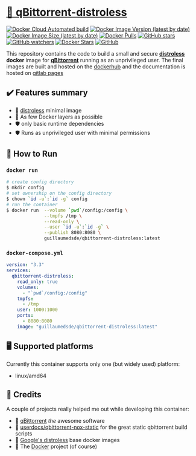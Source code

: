 # [🐋 qBittorrent-distroless](https://github.com/guillaumedsde/qbittorrent-distroless)

[![Docker Cloud Automated build](https://img.shields.io/docker/cloud/automated/guillaumedsde/qbittorrent-distroless)](https://hub.docker.com/r/guillaumedsde/qbittorrent-distroless/builds)
[![Docker Image Version (latest by date)](https://img.shields.io/docker/v/guillaumedsde/qbittorrent-distroless)](https://hub.docker.com/r/guillaumedsde/qbittorrent-distroless/tags)
[![Docker Image Size (latest by date)](https://img.shields.io/docker/image-size/guillaumedsde/qbittorrent-distroless)](https://hub.docker.com/r/guillaumedsde/qbittorrent-distroless)
[![Docker Pulls](https://img.shields.io/docker/pulls/guillaumedsde/qbittorrent-distroless)](https://hub.docker.com/r/guillaumedsde/qbittorrent-distroless)
[![GitHub stars](https://img.shields.io/github/stars/guillaumedsde/qbittorrent-distroless?label=Github%20stars)](https://github.com/guillaumedsde/qbittorrent-distroless)
[![GitHub watchers](https://img.shields.io/github/watchers/guillaumedsde/qbittorrent-distroless?label=Github%20Watchers)](https://github.com/guillaumedsde/qbittorrent-distroless)
[![Docker Stars](https://img.shields.io/docker/stars/guillaumedsde/qbittorrent-distroless)](https://hub.docker.com/r/guillaumedsde/qbittorrent-distroless)
[![GitHub](https://img.shields.io/github/license/guillaumedsde/qbittorrent-distroless)](https://github.com/guillaumedsde/qbittorrent-distroless/blob/master/LICENSE.md)

This repository contains the code to build a small and secure **[distroless](https://github.com/GoogleContainerTools/distroless)** **docker** image for **[qBittorrent](https://github.com/qBittorrent/qBittorrent)** running as an unprivileged user.
The final images are built and hosted on the [dockerhub](https://hub.docker.com/r/guillaumedsde/qbittorrent-distroless) and the documentation is hosted on [gitlab pages](https://guillaumedsde.gitlab.io/qbittorrent-distroless/)

## ✔️ Features summary

- 🥑 [distroless](https://github.com/GoogleContainerTools/distroless) minimal image
- 🤏 As few Docker layers as possible
- 🛡️ only basic runtime dependencies
- 🛡️ Runs as unprivileged user with minimal permissions

## 🏁 How to Run

### `docker run`

```bash
# create config directory
$ mkdir config
# set ownership on the config directory
$ chown `id -u`:`id -g` config
# run the container
$ docker run  --volume `pwd`/config:/config \
              --tmpfs /tmp \
              --read-only \
              --user `id -u`:`id -g` \
              --publish 8080:8080 \
              guillaumedsde/qbittorrent-distroless:latest
```

### `docker-compose.yml`

```yaml
version: "3.3"
services:
  qbittorrent-distroless:
    read_only: true
    volumes:
      - "`pwd`/config:/config"
    tmpfs:
      - /tmp
    user: 1000:1000
    ports:
      - 8080:8080
    image: "guillaumedsde/qbittorrent-distroless:latest"
```

## 🖥️ Supported platforms

Currently this container supports only one (but widely used) platform:

- linux/amd64

## 🙏 Credits

A couple of projects really helped me out while developing this container:

- 💽 [qBittorrent](https://github.com/qBittorrent/qBittorrent) _the_ awesome software
- 💽 [userdocs/qbittorrent-nox-static](https://github.com/userdocs/qbittorrent-nox-static) for the great static qbittorrent build scripts
- 🥑 [Google's distroless](https://github.com/GoogleContainerTools/distroless) base docker images
- 🐋 The [Docker](https://github.com/docker) project (of course)
